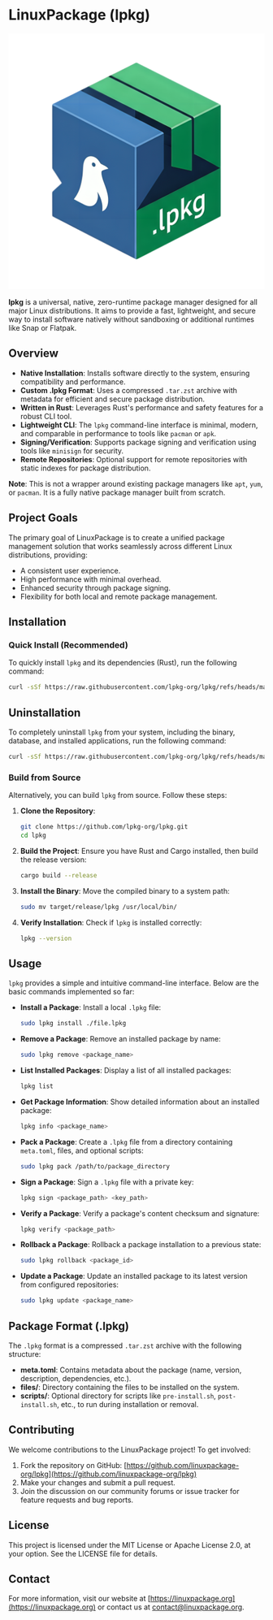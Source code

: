 # LinuxPackage (lpkg)

<div align="center">
  <img src="/assets/logo2.png" alt="LinuxPackage Logo">
</div>

**lpkg** is a universal, native, zero-runtime package manager designed for all major Linux distributions. It aims to provide a fast, lightweight, and secure way to install software natively without sandboxing or additional runtimes like Snap or Flatpak.

## Overview

- **Native Installation**: Installs software directly to the system, ensuring compatibility and performance.
- **Custom .lpkg Format**: Uses a compressed `.tar.zst` archive with metadata for efficient and secure package distribution.
- **Written in Rust**: Leverages Rust's performance and safety features for a robust CLI tool.
- **Lightweight CLI**: The `lpkg` command-line interface is minimal, modern, and comparable in performance to tools like `pacman` or `apk`.
- **Signing/Verification**: Supports package signing and verification using tools like `minisign` for security.
- **Remote Repositories**: Optional support for remote repositories with static indexes for package distribution.

**Note**: This is not a wrapper around existing package managers like `apt`, `yum`, or `pacman`. It is a fully native package manager built from scratch.

## Project Goals

The primary goal of LinuxPackage is to create a unified package management solution that works seamlessly across different Linux distributions, providing:

- A consistent user experience.
- High performance with minimal overhead.
- Enhanced security through package signing.
- Flexibility for both local and remote package management.

## Installation

### Quick Install (Recommended)

To quickly install `lpkg` and its dependencies (Rust), run the following command:

```bash
curl -sSf https://raw.githubusercontent.com/lpkg-org/lpkg/refs/heads/main/install.sh | sh
```

## Uninstallation

To completely uninstall `lpkg` from your system, including the binary, database, and installed applications, run the following command:

```bash
curl -sSf https://raw.githubusercontent.com/lpkg-org/lpkg/refs/heads/main/uninstall.sh | sudo bash
```

### Build from Source

Alternatively, you can build `lpkg` from source. Follow these steps:

1. **Clone the Repository**:

   ```bash
   git clone https://github.com/lpkg-org/lpkg.git
   cd lpkg
   ```

2. **Build the Project**:
   Ensure you have Rust and Cargo installed, then build the release version:

   ```bash
   cargo build --release
   ```

3. **Install the Binary**:
   Move the compiled binary to a system path:

   ```bash
   sudo mv target/release/lpkg /usr/local/bin/
   ```

4. **Verify Installation**:
   Check if `lpkg` is installed correctly:

   ```bash
   lpkg --version
   ```

## Usage

`lpkg` provides a simple and intuitive command-line interface. Below are the basic commands implemented so far:

- **Install a Package**:
  Install a local `.lpkg` file:

  ```bash
  sudo lpkg install ./file.lpkg
  ```

- **Remove a Package**:
  Remove an installed package by name:

  ```bash
  sudo lpkg remove <package_name>
  ```

- **List Installed Packages**:
  Display a list of all installed packages:

  ```bash
  lpkg list
  ```

- **Get Package Information**:
  Show detailed information about an installed package:

  ```bash
  lpkg info <package_name>
  ```

- **Pack a Package**:
  Create a `.lpkg` file from a directory containing `meta.toml`, files, and optional scripts:

  ```bash
  sudo lpkg pack /path/to/package_directory
  ```

- **Sign a Package**:
  Sign a `.lpkg` file with a private key:

  ```bash
  lpkg sign <package_path> <key_path>
  ```

- **Verify a Package**:
  Verify a package's content checksum and signature:

  ```bash
  lpkg verify <package_path>
  ```

- **Rollback a Package**:
  Rollback a package installation to a previous state:

  ```bash
  sudo lpkg rollback <package_id>
  ```

- **Update a Package**:
  Update an installed package to its latest version from configured repositories:

  ```bash
  sudo lpkg update <package_name>
  ```

## Package Format (.lpkg)

The `.lpkg` format is a compressed `.tar.zst` archive with the following structure:

- **meta.toml**: Contains metadata about the package (name, version, description, dependencies, etc.).
- **files/**: Directory containing the files to be installed on the system.
- **scripts/**: Optional directory for scripts like `pre-install.sh`, `post-install.sh`, etc., to run during installation or removal.

## Contributing

We welcome contributions to the LinuxPackage project! To get involved:

1. Fork the repository on GitHub: [https://github.com/linuxpackage-org/lpkg](https://github.com/linuxpackage-org/lpkg)
2. Make your changes and submit a pull request.
3. Join the discussion on our community forums or issue tracker for feature requests and bug reports.

## License

This project is licensed under the MIT License or Apache License 2.0, at your option. See the LICENSE file for details.

## Contact

For more information, visit our website at [https://linuxpackage.org](https://linuxpackage.org) or contact us at [contact@linuxpackage.org](mailto:contact@linuxpackage.org).
